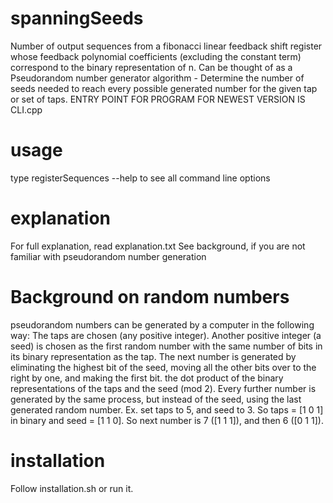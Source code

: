 # spanningSeeds
Number of output sequences from a fibonacci linear feedback shift register whose feedback polynomial coefficients (excluding the constant term) correspond to the binary representation of n.
Can be thought of as a Pseudorandom number generator algorithm - Determine the number of seeds needed to reach every possible generated number for the given tap or set of taps.
ENTRY POINT FOR PROGRAM FOR NEWEST VERSION IS CLI.cpp 
# usage 
type registerSequences --help to see all command line options
# explanation 
For full explanation, read explanation.txt
See background, if you are not familiar with pseudorandom number generation

# Background on random numbers 
pseudorandom numbers can be generated by a computer in the following way: 
The taps are chosen (any positive integer).
Another positive integer (a seed) is chosen as the first random number with the same number of bits in its binary representation as the tap.
The next number is generated by eliminating the highest bit of the seed, moving all the other bits over to the right by one, and making the first bit.
the dot product of the binary representations of the taps and the seed (mod 2). Every further number is generated by the same process, but instead of the seed,
using the last generated random number.
Ex. set taps to 5, and seed to 3. So taps = [1 0 1] in binary and seed = [1 1 0]. So next number is 7 ([1 1 1]), and then 6 ([0 1 1]).

# installation 
Follow installation.sh or run it.

